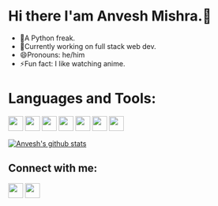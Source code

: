 <!--
**Anv3sh/Anv3sh** is a ✨ _special_ ✨ repository because its `README.md` (this file) appears on your GitHub profile.

Here are some ideas to get you started:

- 🔭 I’m currently working on ...
- 🌱 I’m currently learning ...
- 👯 I’m looking to collaborate on ...
- 🤔 I’m looking for help with ...
- 💬 Ask me about ...
- 📫 How to reach me: ...
- 😄 Pronouns: ...
- ⚡ Fun fact: ...
-->
# Hi there I'am Anvesh Mishra.👋
* 🔭A Python freak.
* 🌱Currently working on full stack web dev.
* 😄Pronouns: he/him
* ⚡Fun fact: I like watching anime.
    
    
# Languages and Tools:
<img src="https://user-images.githubusercontent.com/51405870/121836225-af49d180-ccf0-11eb-9e6b-6153f4297d79.png" width="30"> <img src="https://user-images.githubusercontent.com/51405870/121836248-b7097600-ccf0-11eb-8de8-7de03b02055a.png" width="30"> <img src="https://user-images.githubusercontent.com/51405870/121836285-bf61b100-ccf0-11eb-912f-e948a58343bd.png" width="30"> <img src="https://user-images.githubusercontent.com/51405870/121836294-c688bf00-ccf0-11eb-8027-d3d1fc312eef.png" width="30"> <img src="https://user-images.githubusercontent.com/51405870/121836302-ca1c4600-ccf0-11eb-9536-5ccfca7c8316.png" width="30"> <img src="https://user-images.githubusercontent.com/51405870/121836309-ce486380-ccf0-11eb-8b8e-4ea091501dad.png" width="30"> <img src="https://user-images.githubusercontent.com/51405870/121836316-d2748100-ccf0-11eb-8ba0-3f73f5c6832e.png" width="30">

[![Anvesh's github stats](https://github-readme-stats.vercel.app/api?username=Anv3sh)](https://github.com/Anv3sh/github-readme-stats)

## Connect with me:
<img src="https://user-images.githubusercontent.com/51405870/121837779-22087c00-ccf4-11eb-87c4-c5271cbd52e4.png" url="https://www.linkedin.com/in/anvesh-mishra-8020b416a" width="30">  <img src="https://user-images.githubusercontent.com/51405870/121838097-af4bd080-ccf4-11eb-83ee-c936de4a332c.png" url="https://www.instagram.com/anv3shhh" width="30">
